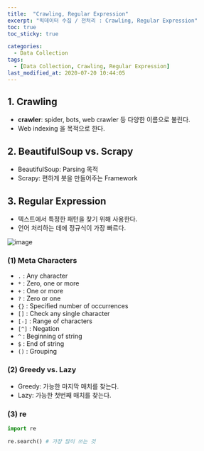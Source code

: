 ```yaml
---
title:  "Crawling, Regular Expression"
excerpt: "빅데이터 수집 / 전처리 : Crawling, Regular Expression"
toc: true
toc_sticky: true

categories:
  - Data Collection
tags:
  - [Data Collection, Crawling, Regular Expression]
last_modified_at: 2020-07-20 10:44:05
---
```



## 1. Crawling
- **crawler**: spider, bots, web crawler 등 다양한 이름으로 불린다.
- Web indexing 을 목적으로 한다.

## 2. BeautifulSoup vs. Scrapy
- BeautifulSoup: Parsing 목적
- Scrapy: 편하게 봇을 만들어주는 Framework

## 3. Regular Expression
- 텍스트에서 특정한 패턴을 찾기 위해 사용한다.
- 언어 처리하는 데에 정규식이 가장 빠르다.
  
![image](https://user-images.githubusercontent.com/58713684/87899874-93609000-ca8d-11ea-92db-b76e96d82775.png)

  
### (1) Meta Characters
- `.` : Any character
- `*` : Zero, one or more
- `+` : One or more
- `?` : Zero or one
- `{}` : Specified number of occurrences
- `[]` : Check any single character
- `[-]` : Range of characters
- `[^]` : Negation
- `^` : Beginning of string
- `$` : End of string
- `()` : Grouping

### (2) Greedy vs. Lazy
- Greedy: 가능한 마지막 매치를 찾는다.
- Lazy: 가능한 첫번째 매치를 찾는다.

### (3) re
```py
import re

re.search() # 가장 많이 쓰는 것
```


